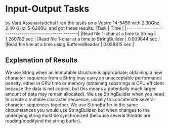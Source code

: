# Input-Output Tasks
by Varit Assavavisidchai
I ran the tasks on a Vostro 14-5459 with 2.30Ghz 2.40 GHz i5-6200U,
and got these results:
|Task | Time |
|----------------------------------------------|-------|
|Read file 1-char at a time to String          | 1.260782 sec |
|Read file 1-char at a time to StringBuilder   | 0.009644 sec |
|Read file line at a time using BufferedReader | 0.058815 sec |

## Explanation of Results
We use String when an immutable structure is appropriate; obtaining a new character sequence from a String may carry an unacceptable performance penalty, either in CPU time or memory (obtaining substrings is CPU efficient because the data is not copied, but this means a potentially much larger amount of data may remain allocated).
We use StringBuilder when you need to create a mutable character sequence, usually to concatenate several character sequences together.
We use StringBuffer in the same circumstances you would use StringBuilder, but when changes to the underlying string must be synchronized (because several threads are reading/modifyind the string buffer).

